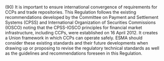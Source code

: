 (90) It is important to ensure international convergence of requirements for CCPs and trade repositories. This Regulation follows the existing recommendations developed by the Committee on Payment and Settlement Systems (CPSS) and International Organization of Securities Commissions (IOSCO) noting that the CPSS-IOSCO principles for financial market infrastructure, including CCPs, were established on 16 April 2012. It creates a Union framework in which CCPs can operate safely. ESMA should consider these existing standards and their future developments when drawing up or proposing to revise the regulatory technical standards as well as the guidelines and recommendations foreseen in this Regulation.